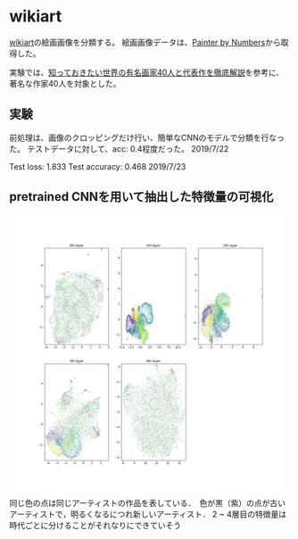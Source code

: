 # wikiart

[wikiart](https://www.wikiart.org/)の絵画画像を分類する。
絵画画像データは、[Painter by Numbers](https://www.kaggle.com/c/painter-by-numbers/data)から取得した。

実験では、[知っておきたい世界の有名画家40人と代表作を徹底解説](https://media.thisisgallery.com/20185441)を参考に、著名な作家40人を対象とした。

## 実験
前処理は、画像のクロッピングだけ行い、簡単なCNNのモデルで分類を行なった。
テストデータに対して、acc: 0.4程度だった。 
2019/7/22

Test loss: 1.833
Test accuracy: 0.468
2019/7/23


## pretrained CNNを用いて抽出した特徴量の可視化
![UMAP](https://github.com/mrkmakr/wikiart/blob/master/src/res18/2d.jpg "UMAP")
同じ色の点は同じアーティストの作品を表している．　色が黒（紫）の点が古いアーティストで，明るくなるにつれ新しいアーティスト． 2 ~ 4層目の特徴量は時代ごとに分けることがそれなりにできていそう
